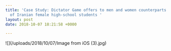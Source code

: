 ```yaml
---
title: 'Case Study: Dictator Game offers to men and women counterparts in a sample
  of Iranian female high-school students '
layout: post
date: 2018-10-07 18:21:58 +0000

---
```

![](/uploads/2018/10/07/Image from iOS (3).jpg)